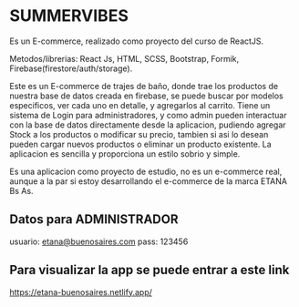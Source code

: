 # SUMMERVIBES

Es un E-commerce, realizado como proyecto del curso de ReactJS.

Metodos/librerias: React Js, HTML, SCSS, Bootstrap, Formik, Firebase(firestore/auth/storage).

Este es un E-commerce de trajes de baño, donde trae los productos de nuestra base de datos creada en firebase, se puede buscar por modelos especificos, ver cada uno en detalle, y agregarlos al carrito. Tiene un sistema de Login para administradores, y como admin pueden interactuar con la base de datos directamente desde la aplicacion, pudiendo agregar Stock a los productos o modificar su precio, tambien si asi lo desean pueden cargar nuevos productos o eliminar un producto existente. La aplicacion es sencilla y proporciona un estilo sobrio y simple.

Es una aplicacion como proyecto de estudio, no es un e-commerce real, aunque a la par si estoy desarrollando el e-commerce de la marca ETANA Bs As.

## Datos para ADMINISTRADOR

usuario: etana@buenosaires.com
pass: 123456


## Para visualizar la app se puede entrar a este link

https://etana-buenosaires.netlify.app/